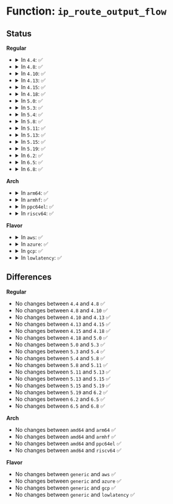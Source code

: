# Function: <code>ip_route_output_flow</code>

## Status
<b>Regular</b>
<ul>
<li>
<details>
<summary>In <code>4.4</code>: ✅</summary>

```c
struct rtable *ip_route_output_flow(struct net *net, struct flowi4 *flp4, const struct sock *sk);
```

**Collision:** Unique Global

**Inline:** No

**Transformation:** False

**Instances:**

```
In net/ipv4/route.c (ffffffff81756e10)
Location: net/ipv4/route.c:2382
Inline: False
Direct callers:
  - net/ipv4/route.c:ipv4_sk_update_pmtu
  - net/ipv4/route.c:ipv4_sk_update_pmtu
  - net/ipv4/route.c:inet_rtm_getroute
  - net/ipv4/ip_output.c:ip_queue_xmit
  - net/ipv4/ip_output.c:ip_send_unicast_reply
  - net/ipv4/inet_connection_sock.c:inet_csk_route_req
  - net/ipv4/inet_connection_sock.c:inet_csk_route_child_sock
  - net/ipv4/inet_connection_sock.c:inet_csk_rebuild_route
  - net/ipv4/tcp_ipv4.c:tcp_v4_connect
  - net/ipv4/tcp_ipv4.c:tcp_v4_connect
  - net/ipv4/datagram.c:ip4_datagram_release_cb
  - net/ipv4/datagram.c:__ip4_datagram_connect
  - net/ipv4/raw.c:raw_sendmsg
  - net/ipv4/udp.c:udp_sendmsg
  - net/ipv4/arp.c:arp_req_delete
  - net/ipv4/arp.c:arp_req_set
  - net/ipv4/arp.c:arp_process
  - net/ipv4/icmp.c:icmp_route_lookup
  - net/ipv4/igmp.c:ip_mc_find_dev
  - net/ipv4/igmp.c:igmpv3_newpack
  - net/ipv4/igmp.c:igmp_send_report
  - net/ipv4/ping.c:ping_v4_sendmsg
  - net/ipv4/syncookies.c:cookie_v4_check
  - net/ipv4/netfilter.c:nf_ip_route
  - net/ipv4/netfilter.c:ip_route_me_harder
```
**Symbols:**

```
ffffffff81756e10-ffffffff81756e5a: ip_route_output_flow (STB_GLOBAL)
```
</details>
</li>
<li>
<details>
<summary>In <code>4.8</code>: ✅</summary>

```c
struct rtable *ip_route_output_flow(struct net *net, struct flowi4 *flp4, const struct sock *sk);
```

**Collision:** Unique Global

**Inline:** No

**Transformation:** False

**Instances:**

```
In net/ipv4/route.c (ffffffff817c30b0)
Location: net/ipv4/route.c:2405
Inline: False
Direct callers:
  - net/ipv4/route.c:inet_rtm_getroute
  - net/ipv4/route.c:ipv4_sk_update_pmtu
  - net/ipv4/route.c:ipv4_sk_update_pmtu
  - net/ipv4/ip_output.c:ip_send_unicast_reply
  - net/ipv4/ip_output.c:ip_queue_xmit
  - net/ipv4/inet_connection_sock.c:inet_csk_rebuild_route
  - net/ipv4/inet_connection_sock.c:inet_csk_route_child_sock
  - net/ipv4/inet_connection_sock.c:inet_csk_route_req
  - net/ipv4/tcp_ipv4.c:tcp_v4_connect
  - net/ipv4/tcp_ipv4.c:tcp_v4_connect
  - net/ipv4/datagram.c:ip4_datagram_release_cb
  - net/ipv4/datagram.c:__ip4_datagram_connect
  - net/ipv4/raw.c:raw_sendmsg
  - net/ipv4/udp.c:udp_sendmsg
  - net/ipv4/arp.c:arp_req_delete
  - net/ipv4/arp.c:arp_req_set
  - net/ipv4/arp.c:arp_process
  - net/ipv4/icmp.c:icmp_route_lookup
  - net/ipv4/igmp.c:ip_mc_find_dev
  - net/ipv4/igmp.c:igmp_send_report
  - net/ipv4/igmp.c:igmpv3_newpack
  - net/ipv4/ping.c:ping_v4_sendmsg
  - net/ipv4/syncookies.c:cookie_v4_check
  - net/ipv4/netfilter.c:nf_ip_route
  - net/ipv4/netfilter.c:ip_route_me_harder
```
**Symbols:**

```
ffffffff817c30b0-ffffffff817c30fa: ip_route_output_flow (STB_GLOBAL)
```
</details>
</li>
<li>
<details>
<summary>In <code>4.10</code>: ✅</summary>

```c
struct rtable *ip_route_output_flow(struct net *net, struct flowi4 *flp4, const struct sock *sk);
```

**Collision:** Unique Global

**Inline:** No

**Transformation:** False

**Instances:**

```
In net/ipv4/route.c (ffffffff817f1830)
Location: net/ipv4/route.c:2440
Inline: False
Direct callers:
  - net/ipv4/route.c:inet_rtm_getroute
  - net/ipv4/route.c:ipv4_sk_update_pmtu
  - net/ipv4/route.c:ipv4_sk_update_pmtu
  - net/ipv4/ip_output.c:ip_send_unicast_reply
  - net/ipv4/ip_output.c:ip_queue_xmit
  - net/ipv4/inet_connection_sock.c:inet_csk_rebuild_route
  - net/ipv4/inet_connection_sock.c:inet_csk_route_child_sock
  - net/ipv4/inet_connection_sock.c:inet_csk_route_req
  - net/ipv4/tcp_ipv4.c:tcp_v4_connect
  - net/ipv4/tcp_ipv4.c:tcp_v4_connect
  - net/ipv4/datagram.c:ip4_datagram_release_cb
  - net/ipv4/datagram.c:__ip4_datagram_connect
  - net/ipv4/raw.c:raw_sendmsg
  - net/ipv4/udp.c:udp_sendmsg
  - net/ipv4/arp.c:arp_req_delete
  - net/ipv4/arp.c:arp_req_set
  - net/ipv4/arp.c:arp_process
  - net/ipv4/icmp.c:icmp_route_lookup
  - net/ipv4/igmp.c:ip_mc_find_dev
  - net/ipv4/igmp.c:igmp_send_report
  - net/ipv4/igmp.c:igmpv3_newpack
  - net/ipv4/ping.c:ping_v4_sendmsg
  - net/ipv4/syncookies.c:cookie_v4_check
  - net/ipv4/netfilter.c:nf_ip_route
  - net/ipv4/netfilter.c:ip_route_me_harder
```
**Symbols:**

```
ffffffff817f1830-ffffffff817f187a: ip_route_output_flow (STB_GLOBAL)
```
</details>
</li>
<li>
<details>
<summary>In <code>4.13</code>: ✅</summary>

```c
struct rtable *ip_route_output_flow(struct net *net, struct flowi4 *flp4, const struct sock *sk);
```

**Collision:** Unique Global

**Inline:** No

**Transformation:** False

**Instances:**

```
In net/ipv4/route.c (ffffffff818130c0)
Location: net/ipv4/route.c:2534
Inline: False
Direct callers:
  - net/ipv4/route.c:ipv4_sk_update_pmtu
  - net/ipv4/route.c:ipv4_sk_update_pmtu
  - net/ipv4/ip_output.c:ip_send_unicast_reply
  - net/ipv4/ip_output.c:ip_queue_xmit
  - net/ipv4/inet_connection_sock.c:inet_csk_rebuild_route
  - net/ipv4/inet_connection_sock.c:inet_csk_route_child_sock
  - net/ipv4/inet_connection_sock.c:inet_csk_route_req
  - net/ipv4/tcp_ipv4.c:tcp_v4_connect
  - net/ipv4/tcp_ipv4.c:tcp_v4_connect
  - net/ipv4/datagram.c:ip4_datagram_release_cb
  - net/ipv4/datagram.c:__ip4_datagram_connect
  - net/ipv4/raw.c:raw_sendmsg
  - net/ipv4/udp.c:udp_sendmsg
  - net/ipv4/arp.c:arp_req_delete
  - net/ipv4/arp.c:arp_req_set
  - net/ipv4/arp.c:arp_process
  - net/ipv4/igmp.c:ip_mc_find_dev
  - net/ipv4/igmp.c:igmp_send_report
  - net/ipv4/igmp.c:igmpv3_newpack
  - net/ipv4/ping.c:ping_v4_sendmsg
  - net/ipv4/syncookies.c:cookie_v4_check
  - net/ipv4/netfilter.c:nf_ip_route
  - net/ipv4/netfilter.c:ip_route_me_harder
```
**Symbols:**

```
ffffffff818130c0-ffffffff81813107: ip_route_output_flow (STB_GLOBAL)
```
</details>
</li>
<li>
<details>
<summary>In <code>4.15</code>: ✅</summary>

```c
struct rtable *ip_route_output_flow(struct net *net, struct flowi4 *flp4, const struct sock *sk);
```

**Collision:** Unique Global

**Inline:** No

**Transformation:** False

**Instances:**

```
In net/ipv4/route.c (ffffffff81892700)
Location: net/ipv4/route.c:2555
Inline: False
Direct callers:
  - net/ipv4/route.c:ipv4_sk_update_pmtu
  - net/ipv4/route.c:ipv4_sk_update_pmtu
  - net/ipv4/ip_output.c:ip_send_unicast_reply
  - net/ipv4/ip_output.c:ip_queue_xmit
  - net/ipv4/inet_connection_sock.c:inet_csk_rebuild_route
  - net/ipv4/inet_connection_sock.c:inet_csk_route_child_sock
  - net/ipv4/inet_connection_sock.c:inet_csk_route_req
  - net/ipv4/tcp_ipv4.c:tcp_v4_connect
  - net/ipv4/tcp_ipv4.c:tcp_v4_connect
  - net/ipv4/datagram.c:ip4_datagram_release_cb
  - net/ipv4/datagram.c:__ip4_datagram_connect
  - net/ipv4/raw.c:raw_sendmsg
  - net/ipv4/udp.c:udp_sendmsg
  - net/ipv4/arp.c:arp_req_delete
  - net/ipv4/arp.c:arp_req_set
  - net/ipv4/arp.c:arp_process
  - net/ipv4/igmp.c:ip_mc_find_dev
  - net/ipv4/igmp.c:igmp_send_report
  - net/ipv4/igmp.c:igmpv3_newpack
  - net/ipv4/ping.c:ping_v4_sendmsg
  - net/ipv4/syncookies.c:cookie_v4_check
  - net/ipv4/netfilter.c:nf_ip_route
  - net/ipv4/netfilter.c:ip_route_me_harder
```
**Symbols:**

```
ffffffff81892700-ffffffff81892747: ip_route_output_flow (STB_GLOBAL)
```
</details>
</li>
<li>
<details>
<summary>In <code>4.18</code>: ✅</summary>

```c
struct rtable *ip_route_output_flow(struct net *net, struct flowi4 *flp4, const struct sock *sk);
```

**Collision:** Unique Global

**Inline:** No

**Transformation:** False

**Instances:**

```
In net/ipv4/route.c (ffffffff818e66c0)
Location: net/ipv4/route.c:2579
Inline: False
Direct callers:
  - net/ipv4/route.c:ipv4_sk_update_pmtu
  - net/ipv4/route.c:ipv4_sk_update_pmtu
  - net/ipv4/ip_output.c:ip_send_unicast_reply
  - net/ipv4/ip_output.c:ip_queue_xmit
  - net/ipv4/inet_connection_sock.c:inet_csk_rebuild_route
  - net/ipv4/inet_connection_sock.c:inet_csk_route_child_sock
  - net/ipv4/inet_connection_sock.c:inet_csk_route_req
  - net/ipv4/tcp_ipv4.c:tcp_v4_connect
  - net/ipv4/tcp_ipv4.c:tcp_v4_connect
  - net/ipv4/datagram.c:ip4_datagram_release_cb
  - net/ipv4/datagram.c:__ip4_datagram_connect
  - net/ipv4/raw.c:raw_sendmsg
  - net/ipv4/udp.c:udp_sendmsg
  - net/ipv4/arp.c:arp_req_delete
  - net/ipv4/arp.c:arp_req_set
  - net/ipv4/arp.c:arp_process
  - net/ipv4/igmp.c:ip_mc_find_dev
  - net/ipv4/igmp.c:igmp_send_report
  - net/ipv4/igmp.c:igmpv3_newpack
  - net/ipv4/ping.c:ping_v4_sendmsg
  - net/ipv4/syncookies.c:cookie_v4_check
  - net/ipv4/netfilter.c:nf_ip_route
  - net/ipv4/netfilter.c:ip_route_me_harder
```
**Symbols:**

```
ffffffff818e66c0-ffffffff818e670e: ip_route_output_flow (STB_GLOBAL)
```
</details>
</li>
<li>
<details>
<summary>In <code>5.0</code>: ✅</summary>

```c
struct rtable *ip_route_output_flow(struct net *net, struct flowi4 *flp4, const struct sock *sk);
```

**Collision:** Unique Global

**Inline:** No

**Transformation:** False

**Instances:**

```
In net/ipv4/route.c (ffffffff81913510)
Location: net/ipv4/route.c:2581
Inline: False
Direct callers:
  - net/ipv4/route.c:ipv4_sk_update_pmtu
  - net/ipv4/route.c:ipv4_sk_update_pmtu
  - net/ipv4/ip_output.c:ip_send_unicast_reply
  - net/ipv4/ip_output.c:__ip_queue_xmit
  - net/ipv4/inet_connection_sock.c:inet_csk_rebuild_route
  - net/ipv4/inet_connection_sock.c:inet_csk_route_child_sock
  - net/ipv4/inet_connection_sock.c:inet_csk_route_req
  - net/ipv4/tcp_ipv4.c:tcp_v4_connect
  - net/ipv4/tcp_ipv4.c:tcp_v4_connect
  - net/ipv4/datagram.c:ip4_datagram_release_cb
  - net/ipv4/datagram.c:__ip4_datagram_connect
  - net/ipv4/raw.c:raw_sendmsg
  - net/ipv4/udp.c:udp_sendmsg
  - net/ipv4/arp.c:arp_req_delete
  - net/ipv4/arp.c:arp_req_set
  - net/ipv4/arp.c:arp_process
  - net/ipv4/igmp.c:ip_mc_find_dev
  - net/ipv4/igmp.c:igmp_send_report
  - net/ipv4/igmp.c:igmpv3_newpack
  - net/ipv4/ping.c:ping_v4_sendmsg
  - net/ipv4/ipmr.c:ipmr_queue_xmit
  - net/ipv4/ipmr.c:ipmr_queue_xmit
  - net/ipv4/syncookies.c:cookie_v4_check
  - net/ipv4/netfilter.c:nf_ip_route
  - net/ipv4/netfilter.c:ip_route_me_harder
```
**Symbols:**

```
ffffffff81913510-ffffffff8191355e: ip_route_output_flow (STB_GLOBAL)
```
</details>
</li>
<li>
<details>
<summary>In <code>5.3</code>: ✅</summary>

```c
struct rtable *ip_route_output_flow(struct net *net, struct flowi4 *flp4, const struct sock *sk);
```

**Collision:** Unique Global

**Inline:** No

**Transformation:** False

**Instances:**

```
In net/ipv4/route.c (ffffffff81975b50)
Location: net/ipv4/route.c:2711
Inline: False
Direct callers:
  - net/core/lwt_bpf.c:bpf_lwt_xmit_reroute
  - net/ipv4/route.c:ipv4_sk_update_pmtu
  - net/ipv4/route.c:ipv4_sk_update_pmtu
  - net/ipv4/ip_output.c:ip_send_unicast_reply
  - net/ipv4/ip_output.c:__ip_queue_xmit
  - net/ipv4/inet_connection_sock.c:inet_csk_rebuild_route
  - net/ipv4/inet_connection_sock.c:inet_csk_route_child_sock
  - net/ipv4/inet_connection_sock.c:inet_csk_route_req
  - net/ipv4/tcp_ipv4.c:tcp_v4_connect
  - net/ipv4/tcp_ipv4.c:tcp_v4_connect
  - net/ipv4/datagram.c:ip4_datagram_release_cb
  - net/ipv4/datagram.c:__ip4_datagram_connect
  - net/ipv4/raw.c:raw_sendmsg
  - net/ipv4/udp.c:udp_sendmsg
  - net/ipv4/arp.c:arp_req_delete
  - net/ipv4/arp.c:arp_req_set
  - net/ipv4/arp.c:arp_process
  - net/ipv4/igmp.c:ip_mc_find_dev
  - net/ipv4/igmp.c:igmp_send_report
  - net/ipv4/igmp.c:igmpv3_newpack
  - net/ipv4/ping.c:ping_v4_sendmsg
  - net/ipv4/ipmr.c:ipmr_queue_xmit
  - net/ipv4/ipmr.c:ipmr_queue_xmit
  - net/ipv4/syncookies.c:cookie_v4_check
  - net/ipv4/netfilter.c:nf_ip_route
  - net/ipv4/netfilter.c:ip_route_me_harder
```
**Symbols:**

```
ffffffff81975b50-ffffffff81975ba3: ip_route_output_flow (STB_GLOBAL)
```
</details>
</li>
<li>
<details>
<summary>In <code>5.4</code>: ✅</summary>

```c
struct rtable *ip_route_output_flow(struct net *net, struct flowi4 *flp4, const struct sock *sk);
```

**Collision:** Unique Global

**Inline:** No

**Transformation:** False

**Instances:**

```
In net/ipv4/route.c (ffffffff819ac560)
Location: net/ipv4/route.c:2720
Inline: False
Direct callers:
  - net/core/lwt_bpf.c:bpf_lwt_xmit_reroute
  - net/ipv4/route.c:ipv4_sk_update_pmtu
  - net/ipv4/route.c:ipv4_sk_update_pmtu
  - net/ipv4/ip_output.c:ip_send_unicast_reply
  - net/ipv4/ip_output.c:__ip_queue_xmit
  - net/ipv4/inet_connection_sock.c:inet_csk_rebuild_route
  - net/ipv4/inet_connection_sock.c:inet_csk_route_child_sock
  - net/ipv4/inet_connection_sock.c:inet_csk_route_req
  - net/ipv4/tcp_ipv4.c:tcp_v4_connect
  - net/ipv4/tcp_ipv4.c:tcp_v4_connect
  - net/ipv4/datagram.c:ip4_datagram_release_cb
  - net/ipv4/datagram.c:__ip4_datagram_connect
  - net/ipv4/raw.c:raw_sendmsg
  - net/ipv4/udp.c:udp_sendmsg
  - net/ipv4/arp.c:arp_req_delete
  - net/ipv4/arp.c:arp_req_set
  - net/ipv4/arp.c:arp_process
  - net/ipv4/igmp.c:ip_mc_find_dev
  - net/ipv4/igmp.c:igmp_send_report
  - net/ipv4/igmp.c:igmpv3_newpack
  - net/ipv4/ping.c:ping_v4_sendmsg
  - net/ipv4/ipmr.c:ipmr_queue_xmit
  - net/ipv4/ipmr.c:ipmr_queue_xmit
  - net/ipv4/syncookies.c:cookie_v4_check
  - net/ipv4/netfilter.c:nf_ip_route
  - net/ipv4/netfilter.c:ip_route_me_harder
```
**Symbols:**

```
ffffffff819ac560-ffffffff819ac5b3: ip_route_output_flow (STB_GLOBAL)
```
</details>
</li>
<li>
<details>
<summary>In <code>5.8</code>: ✅</summary>

```c
struct rtable *ip_route_output_flow(struct net *net, struct flowi4 *flp4, const struct sock *sk);
```

**Collision:** Unique Global

**Inline:** No

**Transformation:** False

**Instances:**

```
In net/ipv4/route.c (ffffffff81a969f0)
Location: net/ipv4/route.c:2759
Inline: False
Direct callers:
  - net/core/lwt_bpf.c:bpf_lwt_xmit_reroute
  - net/ipv4/route.c:ip_route_output_tunnel
  - net/ipv4/route.c:ipv4_sk_update_pmtu
  - net/ipv4/route.c:ipv4_sk_update_pmtu
  - net/ipv4/ip_output.c:ip_send_unicast_reply
  - net/ipv4/ip_output.c:__ip_queue_xmit
  - net/ipv4/inet_connection_sock.c:inet_csk_rebuild_route
  - net/ipv4/inet_connection_sock.c:inet_csk_route_child_sock
  - net/ipv4/inet_connection_sock.c:inet_csk_route_req
  - net/ipv4/tcp_ipv4.c:tcp_v4_connect
  - net/ipv4/tcp_ipv4.c:tcp_v4_connect
  - net/ipv4/datagram.c:ip4_datagram_release_cb
  - net/ipv4/datagram.c:__ip4_datagram_connect
  - net/ipv4/raw.c:raw_sendmsg
  - net/ipv4/udp.c:udp_sendmsg
  - net/ipv4/arp.c:arp_req_delete
  - net/ipv4/arp.c:arp_req_set
  - net/ipv4/arp.c:arp_process
  - net/ipv4/af_inet.c:inet_sk_reselect_saddr
  - net/ipv4/igmp.c:ip_mc_find_dev
  - net/ipv4/igmp.c:igmpv3_newpack
  - net/ipv4/ping.c:ping_v4_sendmsg
  - net/ipv4/ipmr.c:ipmr_queue_xmit
  - net/ipv4/ipmr.c:ipmr_queue_xmit
  - net/ipv4/syncookies.c:cookie_v4_check
  - net/ipv4/netfilter.c:nf_ip_route
  - net/ipv4/netfilter.c:ip_route_me_harder
```
**Symbols:**

```
ffffffff81a969f0-ffffffff81a96aa2: ip_route_output_flow (STB_GLOBAL)
```
</details>
</li>
<li>
<details>
<summary>In <code>5.11</code>: ✅</summary>

```c
struct rtable *ip_route_output_flow(struct net *net, struct flowi4 *flp4, const struct sock *sk);
```

**Collision:** Unique Global

**Inline:** No

**Transformation:** False

**Instances:**

```
In net/ipv4/route.c (ffffffff81aa0aa0)
Location: net/ipv4/route.c:2736
Inline: False
Direct callers:
  - net/core/filter.c:__bpf_redirect_neigh
  - net/core/lwt_bpf.c:bpf_lwt_xmit_reroute
  - net/ipv4/route.c:ip_route_output_tunnel
  - net/ipv4/route.c:ipv4_sk_update_pmtu
  - net/ipv4/route.c:ipv4_sk_update_pmtu
  - net/ipv4/ip_output.c:ip_send_unicast_reply
  - net/ipv4/ip_output.c:__ip_queue_xmit
  - net/ipv4/inet_connection_sock.c:inet_csk_rebuild_route
  - net/ipv4/inet_connection_sock.c:inet_csk_route_child_sock
  - net/ipv4/inet_connection_sock.c:inet_csk_route_req
  - net/ipv4/tcp_ipv4.c:tcp_v4_connect
  - net/ipv4/tcp_ipv4.c:tcp_v4_connect
  - net/ipv4/datagram.c:ip4_datagram_release_cb
  - net/ipv4/datagram.c:__ip4_datagram_connect
  - net/ipv4/raw.c:raw_sendmsg
  - net/ipv4/udp.c:udp_sendmsg
  - net/ipv4/arp.c:arp_req_delete
  - net/ipv4/arp.c:arp_req_set
  - net/ipv4/arp.c:arp_process
  - net/ipv4/af_inet.c:inet_sk_reselect_saddr
  - net/ipv4/igmp.c:ip_mc_find_dev
  - net/ipv4/igmp.c:igmpv3_newpack
  - net/ipv4/ping.c:ping_v4_sendmsg
  - net/ipv4/ipmr.c:ipmr_queue_xmit
  - net/ipv4/ipmr.c:ipmr_queue_xmit
  - net/ipv4/syncookies.c:cookie_v4_check
  - net/ipv4/netfilter.c:nf_ip_route
  - net/ipv4/netfilter.c:ip_route_me_harder
```
**Symbols:**

```
ffffffff81aa0aa0-ffffffff81aa0b73: ip_route_output_flow (STB_GLOBAL)
```
</details>
</li>
<li>
<details>
<summary>In <code>5.13</code>: ✅</summary>

```c
struct rtable *ip_route_output_flow(struct net *net, struct flowi4 *flp4, const struct sock *sk);
```

**Collision:** Unique Global

**Inline:** No

**Transformation:** False

**Instances:**

```
In net/ipv4/route.c (ffffffff81a8b9d0)
Location: net/ipv4/route.c:2737
Inline: False
Direct callers:
  - net/core/filter.c:__bpf_redirect_neigh
  - net/core/lwt_bpf.c:bpf_lwt_xmit_reroute
  - net/ipv4/route.c:ip_route_output_tunnel
  - net/ipv4/route.c:ipv4_sk_update_pmtu
  - net/ipv4/route.c:ipv4_sk_update_pmtu
  - net/ipv4/ip_output.c:ip_send_unicast_reply
  - net/ipv4/ip_output.c:__ip_queue_xmit
  - net/ipv4/inet_connection_sock.c:inet_csk_rebuild_route
  - net/ipv4/inet_connection_sock.c:inet_csk_route_child_sock
  - net/ipv4/inet_connection_sock.c:inet_csk_route_req
  - net/ipv4/tcp_ipv4.c:tcp_v4_connect
  - net/ipv4/tcp_ipv4.c:tcp_v4_connect
  - net/ipv4/datagram.c:ip4_datagram_release_cb
  - net/ipv4/datagram.c:__ip4_datagram_connect
  - net/ipv4/raw.c:raw_sendmsg
  - net/ipv4/udp.c:udp_sendmsg
  - net/ipv4/arp.c:arp_req_delete
  - net/ipv4/arp.c:arp_req_set
  - net/ipv4/arp.c:arp_process
  - net/ipv4/icmp.c:icmp_reply
  - net/ipv4/igmp.c:ip_mc_find_dev
  - net/ipv4/igmp.c:igmpv3_newpack
  - net/ipv4/ping.c:ping_v4_sendmsg
  - net/ipv4/ipmr.c:ipmr_queue_xmit
  - net/ipv4/ipmr.c:ipmr_queue_xmit
  - net/ipv4/syncookies.c:cookie_v4_check
  - net/ipv4/netfilter.c:nf_ip_route
  - net/ipv4/netfilter.c:ip_route_me_harder
```
**Symbols:**

```
ffffffff81a8b9d0-ffffffff81a8baa3: ip_route_output_flow (STB_GLOBAL)
```
</details>
</li>
<li>
<details>
<summary>In <code>5.15</code>: ✅</summary>

```c
struct rtable *ip_route_output_flow(struct net *net, struct flowi4 *flp4, const struct sock *sk);
```

**Collision:** Unique Global

**Inline:** No

**Transformation:** False

**Instances:**

```
In net/ipv4/route.c (ffffffff81b46960)
Location: net/ipv4/route.c:2855
Inline: False
Direct callers:
  - net/core/filter.c:__bpf_redirect_neigh
  - net/core/lwt_bpf.c:bpf_lwt_xmit_reroute
  - net/ipv4/route.c:ip_route_output_tunnel
  - net/ipv4/route.c:ipv4_sk_update_pmtu
  - net/ipv4/route.c:ipv4_sk_update_pmtu
  - net/ipv4/ip_output.c:ip_send_unicast_reply
  - net/ipv4/ip_output.c:__ip_queue_xmit
  - net/ipv4/inet_connection_sock.c:inet_csk_rebuild_route
  - net/ipv4/inet_connection_sock.c:inet_csk_route_child_sock
  - net/ipv4/inet_connection_sock.c:inet_csk_route_req
  - net/ipv4/tcp_ipv4.c:tcp_v4_connect
  - net/ipv4/tcp_ipv4.c:tcp_v4_connect
  - net/ipv4/datagram.c:ip4_datagram_release_cb
  - net/ipv4/datagram.c:__ip4_datagram_connect
  - net/ipv4/raw.c:raw_sendmsg
  - net/ipv4/udp.c:udp_sendmsg
  - net/ipv4/arp.c:arp_req_delete
  - net/ipv4/arp.c:arp_req_set
  - net/ipv4/arp.c:arp_process
  - net/ipv4/icmp.c:icmp_reply
  - net/ipv4/igmp.c:ip_mc_find_dev
  - net/ipv4/igmp.c:igmpv3_newpack
  - net/ipv4/ping.c:ping_v4_sendmsg
  - net/ipv4/ipmr.c:ipmr_queue_xmit
  - net/ipv4/ipmr.c:ipmr_queue_xmit
  - net/ipv4/syncookies.c:cookie_v4_check
  - net/ipv4/netfilter.c:nf_ip_route
  - net/ipv4/netfilter.c:ip_route_me_harder
```
**Symbols:**

```
ffffffff81b46960-ffffffff81b46a33: ip_route_output_flow (STB_GLOBAL)
```
</details>
</li>
<li>
<details>
<summary>In <code>5.19</code>: ✅</summary>

```c
struct rtable *ip_route_output_flow(struct net *net, struct flowi4 *flp4, const struct sock *sk);
```

**Collision:** Unique Global

**Inline:** No

**Transformation:** False

**Instances:**

```
In net/ipv4/route.c (ffffffff81cd39d0)
Location: net/ipv4/route.c:2879
Inline: False
Direct callers:
  - net/core/filter.c:__bpf_redirect_neigh
  - net/core/lwt_bpf.c:bpf_lwt_xmit_reroute
  - net/ipv4/route.c:ip_route_output_tunnel
  - net/ipv4/route.c:ipv4_sk_update_pmtu
  - net/ipv4/route.c:ipv4_sk_update_pmtu
  - net/ipv4/ip_output.c:ip_send_unicast_reply
  - net/ipv4/ip_output.c:__ip_queue_xmit
  - net/ipv4/inet_connection_sock.c:inet_csk_rebuild_route
  - net/ipv4/inet_connection_sock.c:inet_csk_route_child_sock
  - net/ipv4/inet_connection_sock.c:inet_csk_route_req
  - net/ipv4/tcp_ipv4.c:tcp_v4_connect
  - net/ipv4/tcp_ipv4.c:tcp_v4_connect
  - net/ipv4/datagram.c:ip4_datagram_release_cb
  - net/ipv4/datagram.c:__ip4_datagram_connect
  - net/ipv4/raw.c:raw_sendmsg
  - net/ipv4/udp.c:udp_sendmsg
  - net/ipv4/arp.c:arp_req_delete
  - net/ipv4/arp.c:arp_req_set
  - net/ipv4/arp.c:arp_process
  - net/ipv4/icmp.c:icmp_reply
  - net/ipv4/af_inet.c:inet_sk_rebuild_header
  - net/ipv4/igmp.c:ip_mc_find_dev
  - net/ipv4/igmp.c:igmpv3_newpack
  - net/ipv4/ping.c:ping_v4_sendmsg
  - net/ipv4/ipmr.c:ipmr_queue_xmit
  - net/ipv4/ipmr.c:ipmr_queue_xmit
  - net/ipv4/syncookies.c:cookie_v4_check
  - net/ipv4/netfilter.c:nf_ip_route
  - net/ipv4/netfilter.c:ip_route_me_harder
```
**Symbols:**

```
ffffffff81cd39d0-ffffffff81cd3aaa: ip_route_output_flow (STB_GLOBAL)
```
</details>
</li>
<li>
<details>
<summary>In <code>6.2</code>: ✅</summary>

```c
struct rtable *ip_route_output_flow(struct net *net, struct flowi4 *flp4, const struct sock *sk);
```

**Collision:** Unique Global

**Inline:** No

**Transformation:** False

**Instances:**

```
In net/ipv4/route.c (ffffffff81e93bf0)
Location: net/ipv4/route.c:2870
Inline: False
Direct callers:
  - net/core/filter.c:__bpf_redirect_neigh
  - net/core/lwt_bpf.c:bpf_lwt_xmit_reroute
  - net/ipv4/route.c:ip_route_output_tunnel
  - net/ipv4/route.c:ipv4_sk_update_pmtu
  - net/ipv4/route.c:ipv4_sk_update_pmtu
  - net/ipv4/ip_output.c:ip_send_unicast_reply
  - net/ipv4/ip_output.c:__ip_queue_xmit
  - net/ipv4/inet_connection_sock.c:inet_csk_rebuild_route
  - net/ipv4/inet_connection_sock.c:inet_csk_route_child_sock
  - net/ipv4/inet_connection_sock.c:inet_csk_route_req
  - net/ipv4/tcp_ipv4.c:tcp_v4_connect
  - net/ipv4/tcp_ipv4.c:tcp_v4_connect
  - net/ipv4/datagram.c:ip4_datagram_release_cb
  - net/ipv4/datagram.c:__ip4_datagram_connect
  - net/ipv4/raw.c:raw_sendmsg
  - net/ipv4/udp.c:udp_sendmsg
  - net/ipv4/arp.c:arp_req_delete
  - net/ipv4/arp.c:arp_req_set
  - net/ipv4/arp.c:arp_process
  - net/ipv4/icmp.c:icmp_reply
  - net/ipv4/af_inet.c:inet_sk_rebuild_header
  - net/ipv4/igmp.c:ip_mc_find_dev
  - net/ipv4/igmp.c:igmpv3_newpack
  - net/ipv4/ping.c:ping_v4_sendmsg
  - net/ipv4/ipmr.c:ipmr_queue_xmit
  - net/ipv4/ipmr.c:ipmr_queue_xmit
  - net/ipv4/syncookies.c:cookie_v4_check
  - net/ipv4/netfilter.c:nf_ip_route
  - net/ipv4/netfilter.c:ip_route_me_harder
```
**Symbols:**

```
ffffffff81e93bf0-ffffffff81e93cca: ip_route_output_flow (STB_GLOBAL)
```
</details>
</li>
<li>
<details>
<summary>In <code>6.5</code>: ✅</summary>

```c
struct rtable *ip_route_output_flow(struct net *net, struct flowi4 *flp4, const struct sock *sk);
```

**Collision:** Unique Global

**Inline:** No

**Transformation:** False

**Instances:**

```
In net/ipv4/route.c (ffffffff81ef23a0)
Location: net/ipv4/route.c:2866
Inline: False
Direct callers:
  - net/core/filter.c:__bpf_redirect_neigh
  - net/core/lwt_bpf.c:bpf_lwt_xmit_reroute
  - net/ipv4/route.c:ip_route_output_tunnel
  - net/ipv4/route.c:ipv4_sk_update_pmtu
  - net/ipv4/route.c:ipv4_sk_update_pmtu
  - net/ipv4/ip_output.c:ip_send_unicast_reply
  - net/ipv4/ip_output.c:__ip_queue_xmit
  - net/ipv4/inet_connection_sock.c:inet_csk_rebuild_route
  - net/ipv4/inet_connection_sock.c:inet_csk_route_child_sock
  - net/ipv4/inet_connection_sock.c:inet_csk_route_req
  - net/ipv4/tcp_ipv4.c:tcp_v4_connect
  - net/ipv4/tcp_ipv4.c:tcp_v4_connect
  - net/ipv4/datagram.c:ip4_datagram_release_cb
  - net/ipv4/datagram.c:__ip4_datagram_connect
  - net/ipv4/raw.c:raw_sendmsg
  - net/ipv4/udp.c:udp_sendmsg
  - net/ipv4/arp.c:arp_req_delete
  - net/ipv4/arp.c:arp_req_set
  - net/ipv4/arp.c:arp_process
  - net/ipv4/icmp.c:icmp_reply
  - net/ipv4/af_inet.c:inet_sk_rebuild_header
  - net/ipv4/igmp.c:ip_mc_find_dev
  - net/ipv4/igmp.c:igmpv3_newpack
  - net/ipv4/ping.c:ping_v4_sendmsg
  - net/ipv4/ipmr.c:ipmr_queue_xmit
  - net/ipv4/ipmr.c:ipmr_queue_xmit
  - net/ipv4/syncookies.c:cookie_v4_check
  - net/ipv4/netfilter.c:nf_ip_route
  - net/ipv4/netfilter.c:ip_route_me_harder
```
**Symbols:**

```
ffffffff81ef23a0-ffffffff81ef247a: ip_route_output_flow (STB_GLOBAL)
```
</details>
</li>
<li>
<details>
<summary>In <code>6.8</code>: ✅</summary>

```c
struct rtable *ip_route_output_flow(struct net *net, struct flowi4 *flp4, const struct sock *sk);
```

**Collision:** Unique Global

**Inline:** No

**Transformation:** False

**Instances:**

```
In net/ipv4/route.c (ffffffff81fb6500)
Location: net/ipv4/route.c:2869
Inline: False
Direct callers:
  - net/core/filter.c:__bpf_redirect_neigh
  - net/core/lwt_bpf.c:bpf_lwt_xmit_reroute
  - net/ipv4/route.c:ipv4_sk_update_pmtu
  - net/ipv4/route.c:ipv4_sk_update_pmtu
  - net/ipv4/ip_output.c:ip_send_unicast_reply
  - net/ipv4/ip_output.c:__ip_queue_xmit
  - net/ipv4/inet_connection_sock.c:inet_csk_rebuild_route
  - net/ipv4/inet_connection_sock.c:inet_csk_route_child_sock
  - net/ipv4/inet_connection_sock.c:inet_csk_route_req
  - net/ipv4/tcp_ipv4.c:tcp_v4_connect
  - net/ipv4/tcp_ipv4.c:tcp_v4_connect
  - net/ipv4/datagram.c:ip4_datagram_release_cb
  - net/ipv4/datagram.c:__ip4_datagram_connect
  - net/ipv4/raw.c:raw_sendmsg
  - net/ipv4/udp.c:udp_sendmsg
  - net/ipv4/arp.c:arp_req_delete
  - net/ipv4/arp.c:arp_req_set
  - net/ipv4/arp.c:arp_process
  - net/ipv4/icmp.c:icmp_reply
  - net/ipv4/af_inet.c:inet_sk_rebuild_header
  - net/ipv4/igmp.c:ip_mc_find_dev
  - net/ipv4/igmp.c:igmpv3_newpack
  - net/ipv4/ping.c:ping_v4_sendmsg
  - net/ipv4/ipmr.c:ipmr_queue_xmit
  - net/ipv4/ipmr.c:ipmr_queue_xmit
  - net/ipv4/syncookies.c:cookie_v4_check
  - net/ipv4/netfilter.c:nf_ip_route
  - net/ipv4/netfilter.c:ip_route_me_harder
```
**Symbols:**

```
ffffffff81fb6500-ffffffff81fb65da: ip_route_output_flow (STB_GLOBAL)
```
</details>
</li>
</ul>
<b>Arch</b>
<ul>
<li>
<details>
<summary>In <code>arm64</code>: ✅</summary>

```c
struct rtable *ip_route_output_flow(struct net *net, struct flowi4 *flp4, const struct sock *sk);
```

**Collision:** Unique Global

**Inline:** No

**Transformation:** False

**Instances:**

```
In net/ipv4/route.c (ffff800010c5c668)
Location: net/ipv4/route.c:2720
Inline: False
Direct callers:
  - net/core/lwt_bpf.c:bpf_lwt_xmit_reroute
  - net/ipv4/route.c:ipv4_sk_update_pmtu
  - net/ipv4/route.c:ipv4_sk_update_pmtu
  - net/ipv4/ip_output.c:ip_send_unicast_reply
  - net/ipv4/ip_output.c:__ip_queue_xmit
  - net/ipv4/inet_connection_sock.c:inet_csk_rebuild_route
  - net/ipv4/inet_connection_sock.c:inet_csk_route_child_sock
  - net/ipv4/inet_connection_sock.c:inet_csk_route_req
  - net/ipv4/tcp_ipv4.c:tcp_v4_connect
  - net/ipv4/tcp_ipv4.c:tcp_v4_connect
  - net/ipv4/datagram.c:ip4_datagram_release_cb
  - net/ipv4/datagram.c:__ip4_datagram_connect
  - net/ipv4/raw.c:raw_sendmsg
  - net/ipv4/udp.c:udp_sendmsg
  - net/ipv4/arp.c:arp_req_delete
  - net/ipv4/arp.c:arp_req_set
  - net/ipv4/arp.c:arp_process
  - net/ipv4/igmp.c:ip_mc_find_dev
  - net/ipv4/igmp.c:igmp_send_report
  - net/ipv4/igmp.c:igmpv3_newpack
  - net/ipv4/ping.c:ping_v4_sendmsg
  - net/ipv4/ipmr.c:ipmr_queue_xmit
  - net/ipv4/ipmr.c:ipmr_queue_xmit
  - net/ipv4/syncookies.c:cookie_v4_check
  - net/ipv4/netfilter.c:nf_ip_route
  - net/ipv4/netfilter.c:ip_route_me_harder
```
**Symbols:**

```
ffff800010c5c668-ffff800010c5c6e4: ip_route_output_flow (STB_GLOBAL)
```
</details>
</li>
<li>
<details>
<summary>In <code>armhf</code>: ✅</summary>

```c
struct rtable *ip_route_output_flow(struct net *net, struct flowi4 *flp4, const struct sock *sk);
```

**Collision:** Unique Global

**Inline:** No

**Transformation:** False

**Instances:**

```
In net/ipv4/route.c (c0d6bd84)
Location: net/ipv4/route.c:2720
Inline: False
Direct callers:
  - net/core/lwt_bpf.c:bpf_lwt_xmit_reroute
  - net/ipv4/route.c:ipv4_sk_update_pmtu
  - net/ipv4/route.c:ipv4_sk_update_pmtu
  - net/ipv4/ip_output.c:ip_send_unicast_reply
  - net/ipv4/ip_output.c:__ip_queue_xmit
  - net/ipv4/inet_connection_sock.c:inet_csk_rebuild_route
  - net/ipv4/inet_connection_sock.c:inet_csk_route_child_sock
  - net/ipv4/inet_connection_sock.c:inet_csk_route_req
  - net/ipv4/tcp_ipv4.c:tcp_v4_connect
  - net/ipv4/tcp_ipv4.c:tcp_v4_connect
  - net/ipv4/datagram.c:ip4_datagram_release_cb
  - net/ipv4/datagram.c:__ip4_datagram_connect
  - net/ipv4/raw.c:raw_sendmsg
  - net/ipv4/udp.c:udp_sendmsg
  - net/ipv4/arp.c:arp_req_delete
  - net/ipv4/arp.c:arp_req_set
  - net/ipv4/arp.c:arp_process
  - net/ipv4/igmp.c:ip_mc_find_dev
  - net/ipv4/igmp.c:igmp_send_report
  - net/ipv4/igmp.c:igmpv3_newpack
  - net/ipv4/ping.c:ping_v4_sendmsg
  - net/ipv4/ipmr.c:ipmr_queue_xmit
  - net/ipv4/ipmr.c:ipmr_queue_xmit
  - net/ipv4/syncookies.c:cookie_v4_check
  - net/ipv4/netfilter.c:nf_ip_route
  - net/ipv4/netfilter.c:ip_route_me_harder
```
**Symbols:**

```
c0d6bd84-c0d6bdf0: ip_route_output_flow (STB_GLOBAL)
```
</details>
</li>
<li>
<details>
<summary>In <code>ppc64el</code>: ✅</summary>

```c
struct rtable *ip_route_output_flow(struct net *net, struct flowi4 *flp4, const struct sock *sk);
```

**Collision:** Unique Global

**Inline:** No

**Transformation:** False

**Instances:**

```
In net/ipv4/route.c (c000000000d5eaf0)
Location: net/ipv4/route.c:2720
Inline: False
Direct callers:
  - net/core/lwt_bpf.c:bpf_lwt_xmit_reroute
  - net/ipv4/route.c:ipv4_sk_update_pmtu
  - net/ipv4/route.c:ipv4_sk_update_pmtu
  - net/ipv4/ip_output.c:ip_send_unicast_reply
  - net/ipv4/ip_output.c:__ip_queue_xmit
  - net/ipv4/inet_connection_sock.c:inet_csk_rebuild_route
  - net/ipv4/inet_connection_sock.c:inet_csk_route_child_sock
  - net/ipv4/inet_connection_sock.c:inet_csk_route_req
  - net/ipv4/tcp_ipv4.c:tcp_v4_connect
  - net/ipv4/tcp_ipv4.c:tcp_v4_connect
  - net/ipv4/datagram.c:ip4_datagram_release_cb
  - net/ipv4/datagram.c:__ip4_datagram_connect
  - net/ipv4/raw.c:raw_sendmsg
  - net/ipv4/udp.c:udp_sendmsg
  - net/ipv4/arp.c:arp_req_delete
  - net/ipv4/arp.c:arp_req_set
  - net/ipv4/arp.c:arp_process
  - net/ipv4/igmp.c:ip_mc_find_dev
  - net/ipv4/igmp.c:igmp_send_report
  - net/ipv4/igmp.c:igmpv3_newpack
  - net/ipv4/ping.c:ping_v4_sendmsg
  - net/ipv4/ipmr.c:ipmr_queue_xmit
  - net/ipv4/ipmr.c:ipmr_queue_xmit
  - net/ipv4/syncookies.c:cookie_v4_check
  - net/ipv4/netfilter.c:nf_ip_route
  - net/ipv4/netfilter.c:ip_route_me_harder
```
**Symbols:**

```
c000000000d5eaf0-c000000000d5eb98: ip_route_output_flow (STB_GLOBAL)
```
</details>
</li>
<li>
<details>
<summary>In <code>riscv64</code>: ✅</summary>

```c
struct rtable *ip_route_output_flow(struct net *net, struct flowi4 *flp4, const struct sock *sk);
```

**Collision:** Unique Global

**Inline:** No

**Transformation:** False

**Instances:**

```
In net/ipv4/route.c (ffffffe0007c55d6)
Location: net/ipv4/route.c:2720
Inline: False
Direct callers:
  - net/core/lwt_bpf.c:bpf_lwt_xmit_reroute
  - net/ipv4/route.c:ipv4_sk_update_pmtu
  - net/ipv4/route.c:ipv4_sk_update_pmtu
  - net/ipv4/ip_output.c:ip_send_unicast_reply
  - net/ipv4/ip_output.c:__ip_queue_xmit
  - net/ipv4/inet_connection_sock.c:inet_csk_rebuild_route
  - net/ipv4/inet_connection_sock.c:inet_csk_rebuild_route
  - net/ipv4/inet_connection_sock.c:inet_csk_route_child_sock
  - net/ipv4/inet_connection_sock.c:inet_csk_route_req
  - net/ipv4/tcp_ipv4.c:tcp_v4_connect
  - net/ipv4/tcp_ipv4.c:tcp_v4_connect
  - net/ipv4/datagram.c:ip4_datagram_release_cb
  - net/ipv4/datagram.c:__ip4_datagram_connect
  - net/ipv4/raw.c:raw_sendmsg
  - net/ipv4/udp.c:udp_sendmsg
  - net/ipv4/arp.c:arp_req_delete
  - net/ipv4/arp.c:arp_req_set
  - net/ipv4/arp.c:arp_process
  - net/ipv4/igmp.c:ip_mc_find_dev
  - net/ipv4/igmp.c:igmp_send_report
  - net/ipv4/igmp.c:igmpv3_newpack
  - net/ipv4/ping.c:ping_v4_sendmsg
  - net/ipv4/ipmr.c:ipmr_queue_xmit
  - net/ipv4/ipmr.c:ipmr_queue_xmit
  - net/ipv4/syncookies.c:cookie_v4_check
  - net/ipv4/netfilter.c:nf_ip_route
  - net/ipv4/netfilter.c:ip_route_me_harder
```
**Symbols:**

```
ffffffe0007c55d6-ffffffe0007c563c: ip_route_output_flow (STB_GLOBAL)
```
</details>
</li>
</ul>
<b>Flavor</b>
<ul>
<li>
<details>
<summary>In <code>aws</code>: ✅</summary>

```c
struct rtable *ip_route_output_flow(struct net *net, struct flowi4 *flp4, const struct sock *sk);
```

**Collision:** Unique Global

**Inline:** No

**Transformation:** False

**Instances:**

```
In net/ipv4/route.c (ffffffff8194c3d0)
Location: net/ipv4/route.c:2720
Inline: False
Direct callers:
  - net/core/lwt_bpf.c:bpf_lwt_xmit_reroute
  - net/ipv4/route.c:ipv4_sk_update_pmtu
  - net/ipv4/route.c:ipv4_sk_update_pmtu
  - net/ipv4/ip_output.c:ip_send_unicast_reply
  - net/ipv4/ip_output.c:__ip_queue_xmit
  - net/ipv4/inet_connection_sock.c:inet_csk_rebuild_route
  - net/ipv4/inet_connection_sock.c:inet_csk_route_child_sock
  - net/ipv4/inet_connection_sock.c:inet_csk_route_req
  - net/ipv4/tcp_ipv4.c:tcp_v4_connect
  - net/ipv4/tcp_ipv4.c:tcp_v4_connect
  - net/ipv4/datagram.c:ip4_datagram_release_cb
  - net/ipv4/datagram.c:__ip4_datagram_connect
  - net/ipv4/raw.c:raw_sendmsg
  - net/ipv4/udp.c:udp_sendmsg
  - net/ipv4/arp.c:arp_req_delete
  - net/ipv4/arp.c:arp_req_set
  - net/ipv4/arp.c:arp_process
  - net/ipv4/igmp.c:ip_mc_find_dev
  - net/ipv4/igmp.c:igmp_send_report
  - net/ipv4/igmp.c:igmpv3_newpack
  - net/ipv4/ping.c:ping_v4_sendmsg
  - net/ipv4/ipmr.c:ipmr_queue_xmit
  - net/ipv4/ipmr.c:ipmr_queue_xmit
  - net/ipv4/syncookies.c:cookie_v4_check
  - net/ipv4/netfilter.c:nf_ip_route
  - net/ipv4/netfilter.c:ip_route_me_harder
```
**Symbols:**

```
ffffffff8194c3d0-ffffffff8194c423: ip_route_output_flow (STB_GLOBAL)
```
</details>
</li>
<li>
<details>
<summary>In <code>azure</code>: ✅</summary>

```c
struct rtable *ip_route_output_flow(struct net *net, struct flowi4 *flp4, const struct sock *sk);
```

**Collision:** Unique Global

**Inline:** No

**Transformation:** False

**Instances:**

```
In net/ipv4/route.c (ffffffff81905ec0)
Location: net/ipv4/route.c:2720
Inline: False
Direct callers:
  - drivers/net/vxlan.c:vxlan_get_route
  - net/core/lwt_bpf.c:bpf_lwt_xmit_reroute
  - net/ipv4/route.c:ipv4_sk_update_pmtu
  - net/ipv4/route.c:ipv4_sk_update_pmtu
  - net/ipv4/ip_output.c:ip_send_unicast_reply
  - net/ipv4/ip_output.c:__ip_queue_xmit
  - net/ipv4/inet_connection_sock.c:inet_csk_rebuild_route
  - net/ipv4/inet_connection_sock.c:inet_csk_route_child_sock
  - net/ipv4/inet_connection_sock.c:inet_csk_route_req
  - net/ipv4/tcp_ipv4.c:tcp_v4_connect
  - net/ipv4/tcp_ipv4.c:tcp_v4_connect
  - net/ipv4/datagram.c:ip4_datagram_release_cb
  - net/ipv4/datagram.c:__ip4_datagram_connect
  - net/ipv4/raw.c:raw_sendmsg
  - net/ipv4/udp.c:udp_sendmsg
  - net/ipv4/arp.c:arp_req_delete
  - net/ipv4/arp.c:arp_req_set
  - net/ipv4/arp.c:arp_process
  - net/ipv4/igmp.c:ip_mc_find_dev
  - net/ipv4/igmp.c:igmp_send_report
  - net/ipv4/igmp.c:igmpv3_newpack
  - net/ipv4/ping.c:ping_v4_sendmsg
  - net/ipv4/ip_tunnel.c:ip_tunnel_xmit
  - net/ipv4/ip_tunnel.c:ip_tunnel_xmit
  - net/ipv4/ip_tunnel.c:ip_md_tunnel_xmit
  - net/ipv4/ip_tunnel.c:ip_md_tunnel_xmit
  - net/ipv4/ip_tunnel.c:ip_tunnel_bind_dev
  - net/ipv4/ipmr.c:ipmr_queue_xmit
  - net/ipv4/ipmr.c:ipmr_queue_xmit
  - net/ipv4/syncookies.c:cookie_v4_check
  - net/ipv4/netfilter.c:nf_ip_route
  - net/ipv4/netfilter.c:ip_route_me_harder
```
**Symbols:**

```
ffffffff81905ec0-ffffffff81905f13: ip_route_output_flow (STB_GLOBAL)
```
</details>
</li>
<li>
<details>
<summary>In <code>gcp</code>: ✅</summary>

```c
struct rtable *ip_route_output_flow(struct net *net, struct flowi4 *flp4, const struct sock *sk);
```

**Collision:** Unique Global

**Inline:** No

**Transformation:** False

**Instances:**

```
In net/ipv4/route.c (ffffffff819b6ba0)
Location: net/ipv4/route.c:2720
Inline: False
Direct callers:
  - net/core/lwt_bpf.c:bpf_lwt_xmit_reroute
  - net/ipv4/route.c:ipv4_sk_update_pmtu
  - net/ipv4/route.c:ipv4_sk_update_pmtu
  - net/ipv4/ip_output.c:ip_send_unicast_reply
  - net/ipv4/ip_output.c:__ip_queue_xmit
  - net/ipv4/inet_connection_sock.c:inet_csk_rebuild_route
  - net/ipv4/inet_connection_sock.c:inet_csk_route_child_sock
  - net/ipv4/inet_connection_sock.c:inet_csk_route_req
  - net/ipv4/tcp_ipv4.c:tcp_v4_connect
  - net/ipv4/tcp_ipv4.c:tcp_v4_connect
  - net/ipv4/datagram.c:ip4_datagram_release_cb
  - net/ipv4/datagram.c:__ip4_datagram_connect
  - net/ipv4/raw.c:raw_sendmsg
  - net/ipv4/udp.c:udp_sendmsg
  - net/ipv4/arp.c:arp_req_delete
  - net/ipv4/arp.c:arp_req_set
  - net/ipv4/arp.c:arp_process
  - net/ipv4/igmp.c:ip_mc_find_dev
  - net/ipv4/igmp.c:igmp_send_report
  - net/ipv4/igmp.c:igmpv3_newpack
  - net/ipv4/ping.c:ping_v4_sendmsg
  - net/ipv4/ipmr.c:ipmr_queue_xmit
  - net/ipv4/ipmr.c:ipmr_queue_xmit
  - net/ipv4/syncookies.c:cookie_v4_check
  - net/ipv4/netfilter.c:nf_ip_route
  - net/ipv4/netfilter.c:ip_route_me_harder
```
**Symbols:**

```
ffffffff819b6ba0-ffffffff819b6bf3: ip_route_output_flow (STB_GLOBAL)
```
</details>
</li>
<li>
<details>
<summary>In <code>lowlatency</code>: ✅</summary>

```c
struct rtable *ip_route_output_flow(struct net *net, struct flowi4 *flp4, const struct sock *sk);
```

**Collision:** Unique Global

**Inline:** No

**Transformation:** False

**Instances:**

```
In net/ipv4/route.c (ffffffff819c0410)
Location: net/ipv4/route.c:2720
Inline: False
Direct callers:
  - net/core/lwt_bpf.c:bpf_lwt_xmit_reroute
  - net/ipv4/route.c:ipv4_sk_update_pmtu
  - net/ipv4/route.c:ipv4_sk_update_pmtu
  - net/ipv4/ip_output.c:ip_send_unicast_reply
  - net/ipv4/ip_output.c:__ip_queue_xmit
  - net/ipv4/inet_connection_sock.c:inet_csk_rebuild_route
  - net/ipv4/inet_connection_sock.c:inet_csk_route_child_sock
  - net/ipv4/inet_connection_sock.c:inet_csk_route_req
  - net/ipv4/tcp_ipv4.c:tcp_v4_connect
  - net/ipv4/tcp_ipv4.c:tcp_v4_connect
  - net/ipv4/datagram.c:ip4_datagram_release_cb
  - net/ipv4/datagram.c:__ip4_datagram_connect
  - net/ipv4/raw.c:raw_sendmsg
  - net/ipv4/udp.c:udp_sendmsg
  - net/ipv4/arp.c:arp_req_delete
  - net/ipv4/arp.c:arp_req_set
  - net/ipv4/arp.c:arp_process
  - net/ipv4/igmp.c:ip_mc_find_dev
  - net/ipv4/igmp.c:igmp_send_report
  - net/ipv4/igmp.c:igmpv3_newpack
  - net/ipv4/ping.c:ping_v4_sendmsg
  - net/ipv4/ipmr.c:ipmr_queue_xmit
  - net/ipv4/ipmr.c:ipmr_queue_xmit
  - net/ipv4/syncookies.c:cookie_v4_check
  - net/ipv4/netfilter.c:nf_ip_route
  - net/ipv4/netfilter.c:ip_route_me_harder
```
**Symbols:**

```
ffffffff819c0410-ffffffff819c0463: ip_route_output_flow (STB_GLOBAL)
```
</details>
</li>
</ul>

## Differences
<b>Regular</b>
<ul>
<li>
No changes between <code>4.4</code> and <code>4.8</code> ✅
</li>
<li>
No changes between <code>4.8</code> and <code>4.10</code> ✅
</li>
<li>
No changes between <code>4.10</code> and <code>4.13</code> ✅
</li>
<li>
No changes between <code>4.13</code> and <code>4.15</code> ✅
</li>
<li>
No changes between <code>4.15</code> and <code>4.18</code> ✅
</li>
<li>
No changes between <code>4.18</code> and <code>5.0</code> ✅
</li>
<li>
No changes between <code>5.0</code> and <code>5.3</code> ✅
</li>
<li>
No changes between <code>5.3</code> and <code>5.4</code> ✅
</li>
<li>
No changes between <code>5.4</code> and <code>5.8</code> ✅
</li>
<li>
No changes between <code>5.8</code> and <code>5.11</code> ✅
</li>
<li>
No changes between <code>5.11</code> and <code>5.13</code> ✅
</li>
<li>
No changes between <code>5.13</code> and <code>5.15</code> ✅
</li>
<li>
No changes between <code>5.15</code> and <code>5.19</code> ✅
</li>
<li>
No changes between <code>5.19</code> and <code>6.2</code> ✅
</li>
<li>
No changes between <code>6.2</code> and <code>6.5</code> ✅
</li>
<li>
No changes between <code>6.5</code> and <code>6.8</code> ✅
</li>
</ul>
<b>Arch</b>
<ul>
<li>
No changes between <code>amd64</code> and <code>arm64</code> ✅
</li>
<li>
No changes between <code>amd64</code> and <code>armhf</code> ✅
</li>
<li>
No changes between <code>amd64</code> and <code>ppc64el</code> ✅
</li>
<li>
No changes between <code>amd64</code> and <code>riscv64</code> ✅
</li>
</ul>
<b>Flavor</b>
<ul>
<li>
No changes between <code>generic</code> and <code>aws</code> ✅
</li>
<li>
No changes between <code>generic</code> and <code>azure</code> ✅
</li>
<li>
No changes between <code>generic</code> and <code>gcp</code> ✅
</li>
<li>
No changes between <code>generic</code> and <code>lowlatency</code> ✅
</li>
</ul>
